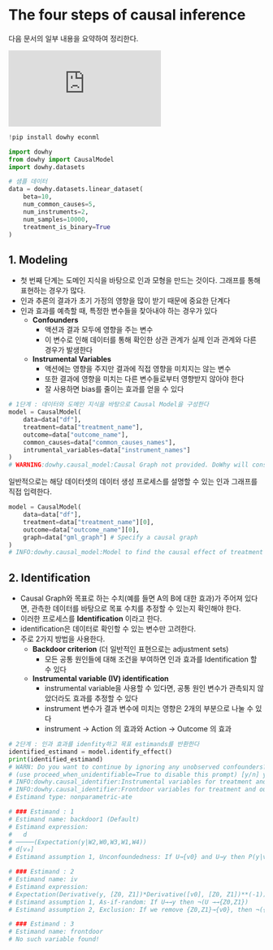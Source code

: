 # The four steps of causal inference

다음 문서의 일부 내용을 요약하여 정리한다.

![microsoft/dowhy : Tutorial on Causal Inference and its Connections to Machine Learning](https://microsoft.github.io/dowhy/example_notebooks/tutorial-causalinference-machinelearning-using-dowhy-econml.html)

```python
!pip install dowhy econml

import dowhy
from dowhy import CausalModel
import dowhy.datasets

# 샘플 데이터
data = dowhy.datasets.linear_dataset(
    beta=10,
    num_common_causes=5,
    num_instruments=2,
    num_samples=10000,
    treatment_is_binary=True
)
```

## 1. Modeling

- 첫 번째 단계는 도메인 지식을 바탕으로 인과 모형을 만드는 것이다. 그래프를 통해 표현하는 경우가 많다.
- 인과 추론의 결과가 초기 가정의 영향을 많이 받기 때문에 중요한 단계다
- 인과 효과를 예측할 때, 특정한 변수들을 찾아내야 하는 경우가 있다
    - **Confounders**
        - 액션과 결과 모두에 영향을 주는 변수
        - 이 변수로 인해 데이터를 통해 확인한 상관 관계가 실제 인과 관계와 다른 경우가 발생한다
    - **Instrumental Variables**
        - 액션에는 영향을 주지만 결과에 직접 영향을 미치지는 않는 변수
        - 또한 결과에 영향을 미치는 다른 변수들로부터 영향받지 않아야 한다
        - 잘 사용하면 bias를 줄이는 효과를 얻을 수 있다

```python
# 1단계 : 데이터와 도메인 지식을 바탕으로 Causal Model을 구성한다
model = CausalModel(
    data=data["df"],
    treatment=data["treatment_name"],
    outcome=data["outcome_name"],
    common_causes=data["common_causes_names"],
    intrumental_variables=data["instrument_names"]
)
# WARNING:dowhy.causal_model:Causal Graph not provided. DoWhy will construct a graph based on data inputs.
```

일반적으로는 해당 데이터셋의 데이터 생성 프로세스를 설명할 수 있는 인과 그래프를 직접 입력한다.

```python
model = CausalModel(
    data=data["df"],
    treatment=data["treatment_name"][0],
    outcome=data["outcome_name"][0],
    graph=data["gml_graph"] # Specify a causal graph
)
# INFO:dowhy.causal_model:Model to find the causal effect of treatment ['v0'] on outcome ['y']
```

## 2. Identification

- Causal Graph와 목표로 하는 수치(예를 들면 A의 B에 대한 효과)가 주어져 있다면, 관측한 데이터를 바탕으로 목표 수치를 추정할 수 있는지 확인해야 한다.
- 이러한 프로세스를 **Identification** 이라고 한다.
- identification은 데이터로 확인할 수 있는 변수만 고려한다.
- 주로 2가지 방법을 사용한다.
    - **Backdoor criterion** (더 일반적인 표현으로는 adjustment sets)
        - 모든 공통 원인들에 대해 조건을 부여하면 인과 효과를 Identification 할 수 있다
    - **Instrumental variable (IV) identification**
        - instrumental variable을 사용할 수 있다면, 공통 원인 변수가 관측되지 않았더라도 효과를 추정할 수 있다
        - instrument 변수가 결과 변수에 미치는 영향은 2개의 부분으로 나눌 수 있다
        - instrument -> Action 의 효과와 Action -> Outcome 의 효과

```python
# 2단계 : 인과 효과를 idenfity하고 목표 estimands를 반환한다
identified_estimand = model.identify_effect()
print(identified_estimand)
# WARN: Do you want to continue by ignoring any unobserved confounders?
# (use proceed_when_unidentifiable=True to disable this prompt) [y/n] y
# INFO:dowhy.causal_identifier:Instrumental variables for treatment and outcome:['Z0', 'Z1']
# INFO:dowhy.causal_identifier:Frontdoor variables for treatment and outcome:[]
# Estimand type: nonparametric-ate

# ### Estimand : 1
# Estimand name: backdoor1 (Default)
# Estimand expression:
#   d                                 
# ─────(Expectation(y|W2,W0,W3,W1,W4))
# d[v₀]                               
# Estimand assumption 1, Unconfoundedness: If U→{v0} and U→y then P(y|v0,W2,W0,W3,W1,W4,U) = P(y|v0,W2,W0,W3,W1,W4)

# ### Estimand : 2
# Estimand name: iv
# Estimand expression:
# Expectation(Derivative(y, [Z0, Z1])*Derivative([v0], [Z0, Z1])**(-1))
# Estimand assumption 1, As-if-random: If U→→y then ¬(U →→{Z0,Z1})
# Estimand assumption 2, Exclusion: If we remove {Z0,Z1}→{v0}, then ¬({Z0,Z1}→y)

# ### Estimand : 3
# Estimand name: frontdoor
# No such variable found!
```

